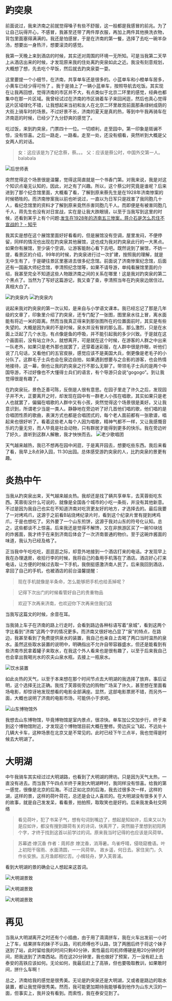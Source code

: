 # 趵突泉

前面说过，我来济南之前就觉得嗓子有些不舒服，这一般都是我感冒的前兆。为了让自己玩得开心，不感冒，我甚至还带了两件厚衣服，再加上两件其他换洗衣物，背包里面塞得满满的。我还是怕感冒，于是在济南的第一餐，选择了去吃一碗羊杂汤，想要出一身热汗，想要滚烫的感觉。

我第一天晚上来到酒店的时候，其实还对周围的环境一无所知。可是当我第二天早上从酒店出来的时候，才发现原来我的住处离趵突泉如此之近。我没有刻意规划，大概想了想，先去吃个早饭，然后就去趵突泉耍一耍。

这里要提一个小细节，在济南，共享单车还是很多的。小蓝单车和小橙单车居多，小黄车已经少得可怜了 。我于是骑上了一辆小蓝单车，按照导航去吃饭。其实现在让我再回想，觉得济南的市区并不大，有点类似于北京二环里的感觉，经典也都集中在那一片区域。我曾经试过在济南的市区骑着车子来回闲逛，然后也真心觉得这片区域绿化不错，让我想起来当初和友人在北京二环里故宫前面那条绿树成荫的大街上骑车时的场景。不过好景不长，济南的夏天是真的热，等到中午我再骑车在济南逛的时候，已经少了九分舒爽的感觉了。


吃过饭，来到趵突泉，门票四十一位。一切顺利，走至园中。第一印象是斑谰不惊，没有惊喜。之后一路走，一路看。走至一处，还没有细看，突然听到大概是父女两人的对话。



> 女：这应该是为了纪念蔡，蔡。。。
> 父：应该是蔡公时，中国外交第一人。balabala

![后世师表](https://upload-images.jianshu.io/upload_images/48180-0c598a9ff7adc7cc.jpg?imageMogr2/auto-orient/strip%7CimageView2/2/w/1240)



突然觉得这个场景很是温馨，觉得这简直就是一个书香门第。对我来说，我是对这个知识点毫无认知的，因此，对之有了兴趣。所以，这个蔡公时究竟是谁呢？后来进到了那个纪念馆里面，大概看了看，了解到原来蔡先生是在1928年济南惨案的时候牺牲的。而济南惨案我以前也听说过，一直以为日军只是戕害了我同胞几十人，看纪念馆里的资料才了解到原来竟然杀害同胞几千人。而即便是有被害同胞几千人，蒋先生也没有对日宣战，实在是让我大跌眼镜，以至于当我写到这里的时候，还看到某乎上有个问题:[发生在1928年的济南五三惨案，蒋介石是怎么忍住不宣战的？ - 知乎](https://www.zhihu.com/question/59323078)

我其实是想在这个展馆里面好好看看的，但是展馆没有空调，屋里发闷，不便停留，同样的情况也出现在趵突泉其他展馆，这也成为我对趵突泉此行的一大黑点。如果你有展馆，至少装个空调，让游客能耐心看下去吧。既然说到了展馆，不妨一提，看景区的介绍，99年的时候，趵突泉进行过一次扩建，按照我的理解，就是无中生有了，于是硬往景区里塞进去很多纪念馆。前面说了济南惨案纪念馆，后面还有一国画大师纪念馆，李清照纪念馆等，如果不请导游，单纯看展馆里面的介绍，我甚至完全不知道这些人物跟济南之间的关系在哪里！这是我对趵突泉的第二个黑点了。当然为了写好这篇游记，我又查了查，李清照当年在趵突泉边居住过。真相大白了。

![趵突泉内](https://upload-images.jianshu.io/upload_images/48180-0a0aa9011f8ab8cb.jpg?imageMogr2/auto-orient/strip%7CimageView2/2/w/1240)
![趵突泉内](https://upload-images.jianshu.io/upload_images/48180-7efbeb2457777dc7.jpg?imageMogr2/auto-orient/strip%7CimageView2/2/w/1240)


说起来我对趵突泉的第一次认知，是来自与小学语文课本。我已经忘记了那是几年级的文章了，印象里介绍了趵突泉，还专门配了一张图，图里泉水往上冒，离水面能有将近一米的距离。然而当我真正得来到那张图所在的位置面前时，其实是有些失望的。大概是因为来的不是时候，泉水并没有冒的那么高，那么激烈，只是在水面上泛起了几个水泡，有点像是鱼的呼吸，并不能引起我的多少兴致。于是就在这个画面前，没有站立许久，就想离开，可是就在这个时候，在游客的人群之中出来一队老外，如果只是老外那也就罢了，还穿着迷彩服，在人群中很是炸眼，听他们说了几句话，又看他们的五官皮肤，感觉应该不是美国大兵，倒更像是老毛子的小分队了。这群毛子士兵也会在泉边自拍，如果遇到想要与之合影的游客，也会热情地接待，这一幕，倒也让我的趵突泉之行不那么无聊了。带领毛子士兵的是两个中国导游，不过好像也不大懂得士兵们的语言，有个导游只会说“gogogo”。到让我觉得很是有趣了。

在趵突泉玩，景色乏善可陈，反倒是人很有意思。在园子里走了许久之后，发现园子并不大，正要离开之时，却发现在园中有一群老人小孩在唱歌，其实如果只是老人也就罢了，偏偏在唱歌的人群中又有小孩，突然觉得这个场景很是美好。又让我意识到，所谓老少当是一类人。静静地在旁边听了好几首他们唱的歌，他们唱的是合唱团性质的歌曲，表演方式也都是合唱团式的，每个老人面前都有一张歌谱，唱起来也很好听了。看着这些老人每个人因为唱歌，精神气都不一样，又让我感慨音乐的力量无穷，而人毕竟是社会动物，只有群居才能得到更多的快乐。我在旁边听了好久，直听到这群人解散，我才怏怏而去。
![老少歌唱团](https://upload-images.jianshu.io/upload_images/48180-d7812cf25424a347.jpg?imageMogr2/auto-orient/strip%7CimageView2/2/w/1240)


天气越来越热，我已不想再在园中闲逛，于是离开园去，想要吃些东西。我后来看了看，我早上8点钟入园，11:30出园。总体感受游趵突泉的人，比趵突泉的景更有趣。

# 炎热中午

当我从趵突泉出来，天气越来越炎热。我却还是找了辆共享单车，去芙蓉街吃东西。芙蓉街没什么可说的，就像是全国各个城市的小吃一条街，并没有其他新意。不过是因为我自己也实在不知道济南对吃货更友好的地方，才选择去的。最后我要了一对烤鸡爪，这源于之前看B站烧烤纪录片时，看到这个纪录片里有提到烤鸡爪，于是也想吃了。另外要了一个山东煎饼，这源于我对山东的符号化认知。总之，这些都谈不上惊喜。后来我还是觉得不解馋，又在非旅游区买了一碗10块钱的炸酱面，我才终于在来到济南后体会了一次济南普通的物价。至于这碗炸酱面的味道，我认为已经及格了。


正当我中午吃吃吃，逛逛逛之际，却意外地接到一个酒店打来的电话。才发现早上我在办理退房，收拾行李的时候，我将自己的备用手机落在了酒店。酒店好心打来电话，让方便的时候过去取一下手机，我倒挺感激济南人民了。后来我回到酒店，拿回了自己的手机，也被酒店的前台温馨提醒：

> 现在手机就像是半条命，怎么能够把手机也给丢掉呢？

> 记得下次出门的时候看管好自己的贵重物品

> 欢迎下次再来济南，也欢迎你下次再来住我们店

当我写这篇文的时候，余音在耳。

当我骑上车子在济南的路上行走时，会看到路边各种标语写着“泉城”，看到这两个字比看到“济南”这两个字的情况更多。而济南又很好地凸显了“泉”的特点，在路边，我甚至看到了免费提供泉水的装置，我自己也亲自上去喝了两口当时温热的泉水。虽然这些取水装置的说明中，明确指出不允许自带容器盛水，但还是能看到有些济南市民拿着罐子来取水，在我这个外人看来也是很有趣了，以至于后来我自己也会拿出我喝光水的农夫山泉水瓶，去接上一瓶泉水。

![饮水装置](https://upload-images.jianshu.io/upload_images/48180-438c2baac19259ea.jpg?imageMogr2/auto-orient/strip%7CimageView2/2/w/1240)


如此炎热的天气，以至于本来想在那个时间节点去大明湖的我选择了放弃。事后证明，这个选择无比正确。我找了芙蓉街旁边的购物广场呆了许久，甚至想在里面看场电影，却惊讶地发现想看的电影全部满座。显然，这部电影票房不错，而另外一面，大概也说明了济南的电影市场，可能供小于求吧。

![山东博物馆外](https://upload-images.jianshu.io/upload_images/48180-c57d41d65b763300.jpg?imageMogr2/auto-orient/strip%7CimageView2/2/w/1240)

我想去山东博物馆，毕竟博物馆是室内景点，很凉快。单车加公交加步行，终于来到这个博物馆附近，才发现这个博物馆目前大概在整修。旁边灰尘飞起，不远处十几辆大卡车，这种场景在北京又是不常见的。此时已经下午三点半，我也觉得是时候去大明湖了。

# 大明湖

中午我骑车其实经过过大明湖路，也看到了大明湖的牌坊。只是因为天气太热，一直没有进去。而当我下午四点半终于来到大明湖畔时，我同样没有惊喜。给我的第一感觉，很像是北京的后海。不过正如北京的后海，我去过很多次一样，这样的湖，这样的景，这样的荷叶荷花，总还是会让人喜欢的。在大明湖没有很多关于人的故事，就是自己发发呆，看看景，拍拍照，取取笑也是好的。后来我发条社交网络

> 看见荷叶，犯了书呆子气，想有句词到嘴边了，想起是知如许，后来又以为是应如许，都没有搜到跟荷有关的诗词，快离开了，突然脑子里想到初阳两个字，才终于找到这首以前学过的词。原来我当时记得的也应该是风荷举。



>苏幕遮·燎沉香
>作者：周邦彦
>燎沈香，消溽暑。鸟雀呼晴，侵晓窥檐语。叶上初阳干宿雨、水面清圆，一一风荷举。
>故乡遥，何日去。家住吴门，久作长安旅。五月渔郎相忆否。小楫轻舟，梦入芙蓉浦。


看到大明湖的景的确会让人想起来这首词。

![大明湖景致](https://upload-images.jianshu.io/upload_images/48180-4ff37d0609b89735.jpg?imageMogr2/auto-orient/strip%7CimageView2/2/w/1240)

![大明湖景致](https://upload-images.jianshu.io/upload_images/48180-28285bafe9f50a2c.jpg?imageMogr2/auto-orient/strip%7CimageView2/2/w/1240)

![大明湖景致](https://upload-images.jianshu.io/upload_images/48180-64aceccd22c9852c.jpg?imageMogr2/auto-orient/strip%7CimageView2/2/w/1240)



# 再见

当我从大明湖离开之时还有个小插曲，由于用了滴滴拼车，我在火车出发前一小时上了车，结果拼车的妹子不认路，司机师傅也不认路，饶了两圈后终于将这个妹子送到了站，此时留给我的时间只剩40分钟，索性最后司机师傅硬是用20分钟的时间，把我送到了济南西站。而在这20分钟里，我也做好了预案，万一没有赶上去泰安的高铁应该如何。无论如何，我最后赶上了高铁，但也要吸取教训，如果敢时间，拼什么车啊！

总之，济南给我的感觉是很秀美。无论是趵突泉还是大明湖，又或者是路边的取水装置，都让我觉得很秀美。然而，我可能更加期待我能够看到他作为山东大汉的一面，但事实上，我并没有看到。而索性，我在泰安见到了。



